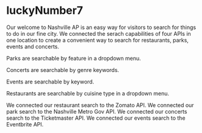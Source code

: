 # luckyNumber7

Our welcome to Nashville AP is an easy way for visitors to search for things to do in our fine city.
We connected the serach capabilities of four APIs in one location to create a convenient way to search for restaurants, parks, events and concerts. 

Parks are searchable by feature in a dropdown menu.

Concerts are searchable by genre keywords.

Events are searchable by keyword.

Restaurants are searchable by cuisine type in a dropdown menu. 


We connected our restaurant search to the Zomato API.
We connected our park search to the Nashville Metro Gov API.
We connected our concerts search to the Ticketmaster API.
We connected our events search to the Eventbrite API.


